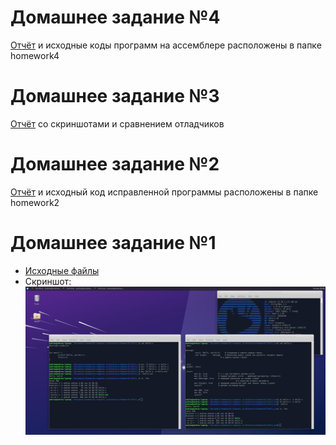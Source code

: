 # Домашнее задание №4
[Отчёт](https://github.com/Bopobywek/csa-hse-2022/blob/master/homework4/homework4.md) и исходные коды программ на ассемблере расположены в папке homework4

# Домашнее задание №3
[Отчёт](https://github.com/Bopobywek/csa-hse-2022/blob/master/homework3/homework3.md) со скриншотами и сравнением отладчиков

# Домашнее задание №2
[Отчёт](https://github.com/Bopobywek/csa-hse-2022/blob/master/homework2/homework.md) и исходный код исправленной программы расположены в папке homework2

# Домашнее задание №1
- [Исходные файлы](https://github.com/Bopobywek/csa-hse-2022/blob/master/homework1)
- Скриншот:
![alt text](https://github.com/Bopobywek/csa-hse-2022/blob/master/homework1/Homework1.png)
